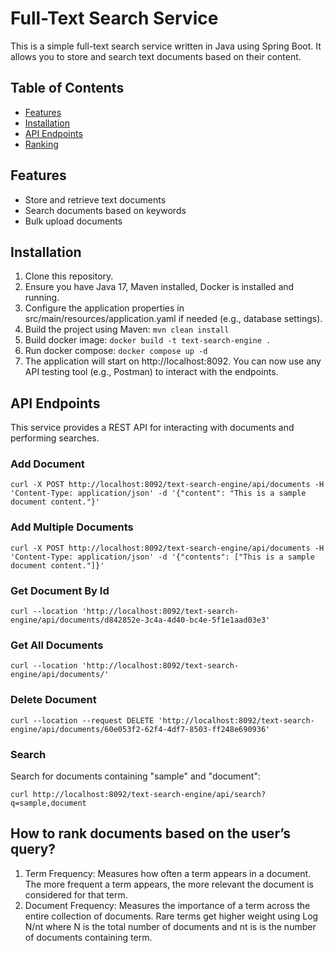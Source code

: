 # Full-Text Search Service

This is a simple full-text search service written in Java using Spring Boot. It allows you to store and search text
documents based on their content.

## Table of Contents

- [Features](#features)
- [Installation](#installation)
- [API Endpoints](#api-endpoints)
- [Ranking](#how-to-rank-documents-based-on-the-users-query)

## Features

* Store and retrieve text documents
* Search documents based on keywords
* Bulk upload documents

## Installation

1. Clone this repository.
2. Ensure you have Java 17, Maven installed, Docker is installed and running.
3. Configure the application properties in src/main/resources/application.yaml if needed (e.g., database
   settings).
4. Build the project using Maven: ```mvn clean install```
5. Build docker image: ```docker build -t text-search-engine .```
6. Run docker compose: ```docker compose up -d```
7. The application will start on http://localhost:8092.
   You can now use any API testing tool (e.g., Postman) to interact with the endpoints.

## API Endpoints

This service provides a REST API for interacting with documents and performing searches.

### Add Document

```
curl -X POST http://localhost:8092/text-search-engine/api/documents -H 'Content-Type: application/json' -d '{"content": "This is a sample document content."}'
```

### Add Multiple Documents

```
curl -X POST http://localhost:8092/text-search-engine/api/documents -H 'Content-Type: application/json' -d '{"contents": ["This is a sample document content."]}'
```

### Get Document By Id

``` 
curl --location 'http://localhost:8092/text-search-engine/api/documents/d842852e-3c4a-4d40-bc4e-5f1e1aad03e3'
```

### Get All Documents

``` 
curl --location 'http://localhost:8092/text-search-engine/api/documents/'
```

### Delete Document

```
curl --location --request DELETE 'http://localhost:8092/text-search-engine/api/documents/60e053f2-62f4-4df7-8503-ff248e690936'
```

### Search

Search for documents containing "sample" and "document":

```
curl http://localhost:8092/text-search-engine/api/search?q=sample,document
```

## How to rank documents based on the user’s query?
1. Term Frequency:
   Measures how often a term appears in a document.
   The more frequent a term appears, the more relevant the document is considered for that term.
2. Document Frequency:
   Measures the importance of a term across the entire collection of documents.
   Rare terms get higher weight using Log N/nt where N is the total number of documents and nt is is the number of
   documents containing term.